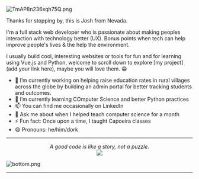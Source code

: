 ![TmAP8n236xqh75Q.png](https://i.loli.net/2020/07/13/OiwrC2KRZNPA9cJ.png)
<!-- You can edit this image in paint and host the image on https://sm.ms/ -->

Thanks for stopping by, this is Josh from Nevada.


I'm a full stack web developer who is passionate about making peoples interaction with technology better (UX). Bonus points when tech can help improve people's lives & the help the environment.

I usually build cool, interesting websites or tools for fun and for learning using Vue.js and Python, welcome to scroll down to explore [my project](add your link here), maybe you will love them. 😁

- 🔭 I’m currently working on helping raise education rates in rural villages across the globe by building an admin portal for better tracking students and outcomes.
- 🌱 I’m currently learning COmputer Science and better Python practices
- 📫 You can find me occasionally on LinkedIn
- 💬 Ask me about when I helped teach computer science for a month
- ⚡ Fun fact: Once upon a time, I taught Capoeira classes
- 😄 Pronouns: he/him/dork
 
---

<p align="center">
  <i>A good code is like a story, not a puzzle.</i><br/>
<img src="https://visitor-badge.glitch.me/badge?page_id=ayushkumar-25.ayushkumar-25"/>
</p>

![bottom.png](https://i.loli.net/2020/07/12/b3grZD6LFseGuUP.png)

---
<!--⭐️ From [@ayushkumar-25](https://github.com/ayushkumar-25) -->
